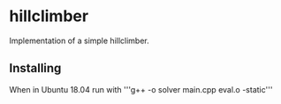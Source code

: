 # hillclimber
Implementation of a simple hillclimber.

## Installing
When in Ubuntu 18.04 run with
'''g++ -o solver main.cpp eval.o -static'''
